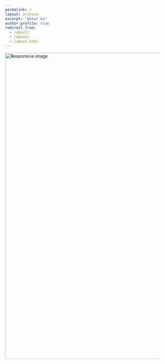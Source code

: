 ```yaml
---
permalink: /
layout: archive
excerpt: "About me"
author_profile: true
redirect_from: 
  - /about/
  - /about/
  - /about.html
---
```




<body>
	

  <div>
    <img class="img-circle" src="{{ site.baseurl }}images/ufpr1.png" alt="Responsive image" width="1000">
  </div>




</body>
